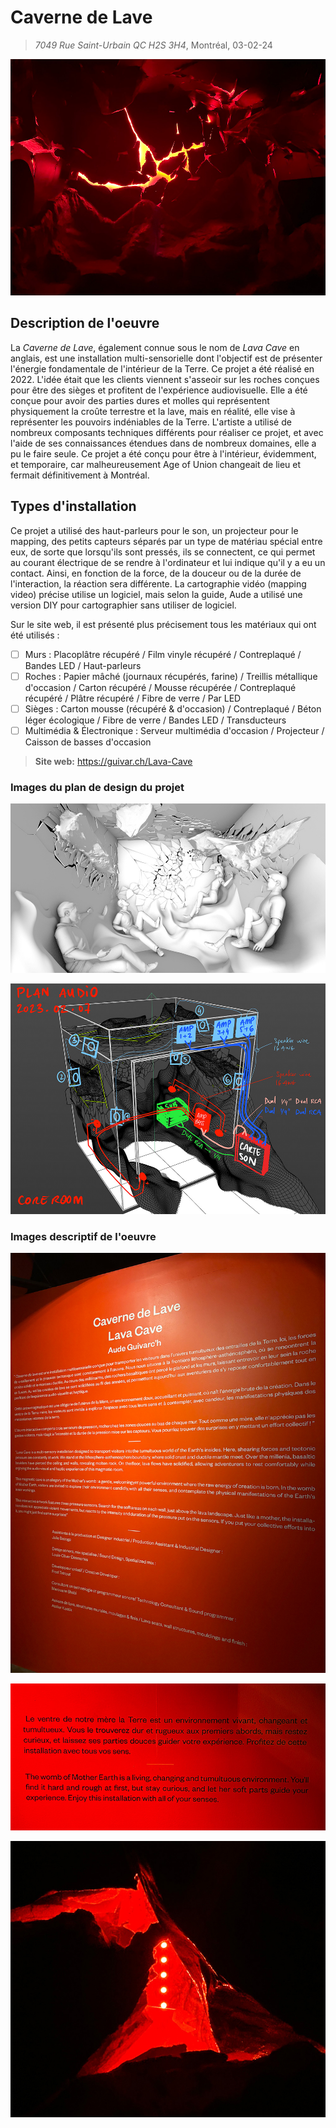 # Caverne de Lave
> *7049 Rue Saint-Urbain QC H2S 3H4*, Montréal, 03-02-24
 
![photo](media/caverne_vue_entiere.jpg)

## Description de l'oeuvre
La *Caverne de Lave*, également connue sous le nom de *Lava Cave* en anglais, est une installation multi-sensorielle dont l'objectif est de présenter l'énergie fondamentale de l'intérieur de la Terre. Ce projet a été réalisé en 2022. L'idée était que les clients viennent s'asseoir sur les roches conçues pour être des sièges et profitent de l'expérience audiovisuelle. Elle a été conçue pour avoir des parties dures et molles qui représentent physiquement la croûte terrestre et la lave, mais en réalité, elle vise à représenter les pouvoirs indéniables de la Terre. L'artiste a utilisé de nombreux composants techniques différents pour réaliser ce projet, et avec l'aide de ses connaissances étendues dans de nombreux domaines, elle a pu le faire seule. Ce projet a été conçu pour être à l'intérieur, évidemment, et temporaire, car malheureusement Age of Union changeait de lieu et fermait définitivement à Montréal.

## Types d'installation
Ce projet a utilisé des haut-parleurs pour le son, un projecteur pour le mapping, des petits capteurs séparés par un type de matériau spécial entre eux, de sorte que lorsqu'ils sont pressés, ils se connectent, ce qui permet au courant électrique de se rendre à l'ordinateur et lui indique qu'il y a eu un contact. Ainsi, en fonction de la force, de la douceur ou de la durée de l'interaction, la réaction sera différente. La cartographie vidéo (mapping video) précise utilise un logiciel, mais selon la guide, Aude a utilisé une version DIY pour cartographier sans utiliser de logiciel. 

Sur le site web, il est présenté plus précisement tous les matériaux qui ont été utilisés :
- [ ] Murs : Placoplâtre récupéré / Film vinyle récupéré / Contreplaqué / Bandes LED / Haut-parleurs
- [ ] Roches : Papier mâché (journaux récupérés, farine) / Treillis métallique d'occasion / Carton récupéré / Mousse récupérée / Contreplaqué récupéré / Plâtre récupéré / Fibre de verre / Par LED
- [ ] Sièges : Carton mousse (récupéré & d'occasion) / Contreplaqué / Béton léger écologique / Fibre de verre / Bandes LED / Transducteurs
- [ ] Multimédia & Électronique : Serveur multimédia d'occasion / Projecteur / Caisson de basses d'occasion

> **Site web:** https://guivar.ch/Lava-Cave

### Images du plan de design du projet
![photo](media/caverne_pre_prod.jpg)

![photo](media/caverne_plan.jpg)


### Images descriptif de l'oeuvre

![photo](media/caverne_cartel.jpg)

![photo](media/caverne_lava_description_essai.jpg)

![photo](media/caverne_lumiere_essai.jpg)

